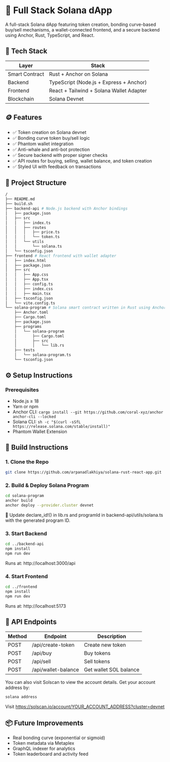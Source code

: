 # 🚀 Full Stack Solana dApp

A full-stack Solana dApp featuring token creation, bonding curve-based buy/sell mechanisms, a wallet-connected frontend, and a secure backend using Anchor, Rust, TypeScript, and React.


## 🧱 Tech Stack

| Layer      | Stack                                  |
|------------|----------------------------------------|
| Smart Contract | Rust + Anchor on Solana           |
| Backend    | TypeScript (Node.js + Express + Anchor)|
| Frontend   | React + Tailwind + Solana Wallet Adapter |
| Blockchain | Solana Devnet                          |


## 🪙 Features

- ✅ Token creation on Solana devnet
- ✅ Bonding curve token buy/sell logic
- ✅ Phantom wallet integration
- ✅ Anti-whale and anti-bot protection
- ✅ Secure backend with proper signer checks
- ✅ API routes for buying, selling, wallet balance, and token creation
- ✅ Styled UI with feedback on transactions


## 📁 Project Structure

```bash
/
├── README.md
├── build.sh
├── backend-api # Node.js backend with Anchor bindings
│   ├── package.json
│   ├── src
│   │   ├── index.ts
│   │   ├── routes
│   │   │   ├── price.ts
│   │   │   └── token.ts
│   │   └── utils
│   │       └── solana.ts
│   └── tsconfig.json
├── frontend # React frontend with wallet adapter
│   ├── index.html
│   ├── package.json
│   ├── src
│   │   ├── App.css
│   │   ├── App.tsx
│   │   ├── config.ts
│   │   ├── index.css
│   │   ├── main.tsx
│   ├── tsconfig.json
│   └── vite.config.ts
└── solana-program # Solana smart contract written in Rust using Anchor
    ├── Anchor.toml
    ├── Cargo.toml
    ├── package.json
    ├── programs
    │   └── solana-program
    │       ├── Cargo.toml
    │       ├── src
    │       │   └── lib.rs
    ├── tests
    │   └── solana-program.ts
    └── tsconfig.json
```


## ⚙️ Setup Instructions

### Prerequisites

- Node.js ≥ 18
- Yarn or npm
- Anchor CLI: `cargo install --git https://github.com/coral-xyz/anchor anchor-cli --locked`
- Solana CLI: `sh -c "$(curl -sSfL https://release.solana.com/stable/install)"`
- Phantom Wallet Extension



## 🔨 Build Instructions

### 1. Clone the Repo

```bash
git clone https://github.com/arpanadlakhiya/solana-rust-react-app.git
```

### 2. Build & Deploy Solana Program

```bash
cd solana-program
anchor build
anchor deploy --provider.cluster devnet
```

🔁 Update declare_id!() in lib.rs and programId in backend-api/utils/solana.ts with the generated program ID.

### 3. Start Backend

```bash
cd ../backend-api
npm install
npm run dev
```

Runs at: http://localhost:3000/api

### 4. Start Frontend

```bash
cd ../frontend
npm install
npm run dev
```

Runs at: http://localhost:5173

## 🔌 API Endpoints

|Method |	Endpoint            | Description               |
|-------|-----------------------|---------------------------|
|POST   |	/api/create-token   | Create new token          |
|POST   |	/api/buy	        | Buy tokens                |
|POST   |	/api/sell	        | Sell tokens               |
|POST   |	/api/wallet-balance | Get wallet SOL balance    |


You can also visit Solscan to view the account details. Get your account address by:

```bash
solana address
```

Visit https://solscan.io/account/YOUR_ACCOUNT_ADDRESS?cluster=devnet

## 📦 Future Improvements

- Real bonding curve (exponential or sigmoid)
- Token metadata via Metaplex
- GraphQL indexer for analytics
- Token leaderboard and activity feed

